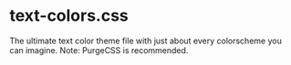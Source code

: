 # text-colors.css
The ultimate text color theme file with just about every colorscheme you can imagine. Note: PurgeCSS is recommended.
